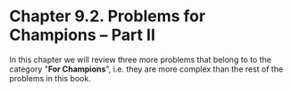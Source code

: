 # Chapter 9.2. Problems for Champions – Part II

In this chapter we will review three more problems that belong to to the category "**For Champions**", i.e. they are more complex than the rest of the problems in this book.
